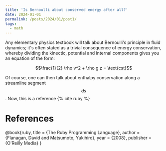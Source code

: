 ```yaml
---
title: 'Is Bernoulli about conserved energy after all?'
date: 2024-01-01
permalink: /posts/2024/01/post1/
tags:
  - math
---
```


Any elementary physics textbook will talk about Bernoulli's principle in fluid dynamics;
it's often stated as a trivial consequence of energy conservation, whereby dividing the kinectic,
potential and internal components gives you an equation of the form:

$$\frac{1}{2} \rho v^2 + \rho g z = \text{cst}$$

Of course, one can then talk about enthalpy conservation along a streamline segment $$ds$$.
Now, this is a reference {% cite ruby %}

References
===========

@book{ruby,
  title     = {The Ruby Programming Language},
  author    = {Flanagan, David and Matsumoto, Yukihiro},
  year      = {2008},
  publisher = {O'Reilly Media}
}